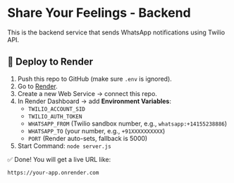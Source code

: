 # Share Your Feelings - Backend

This is the backend service that sends WhatsApp notifications using Twilio API.

## 🚀 Deploy to Render
1. Push this repo to GitHub (make sure `.env` is ignored).
2. Go to [Render](https://render.com).
3. Create a new Web Service → connect this repo.
4. In Render Dashboard → add **Environment Variables**:
   - `TWILIO_ACCOUNT_SID`
   - `TWILIO_AUTH_TOKEN`
   - `WHATSAPP_FROM` (Twilio sandbox number, e.g., `whatsapp:+14155238886`)
   - `WHATSAPP_TO` (your number, e.g., `+91XXXXXXXXXX`)
   - `PORT` (Render auto-sets, fallback is 5000)
5. Start Command: `node server.js`

✅ Done! You will get a live URL like:
```
https://your-app.onrender.com
```
